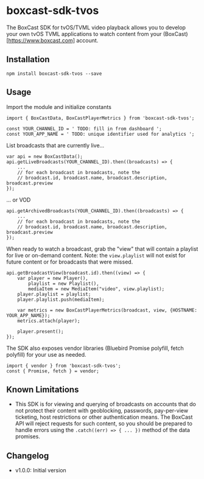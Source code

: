 # boxcast-sdk-tvos
The BoxCast SDK for tvOS/TVML video playback allows you to develop your own tvOS TVML applications to watch content from your (BoxCast)[https://www.boxcast.com] account.

## Installation

```
npm install boxcast-sdk-tvos --save
```

## Usage

Import the module and initialize constants
```
import { BoxCastData, BoxCastPlayerMetrics } from 'boxcast-sdk-tvos';

const YOUR_CHANNEL_ID = ' TODO: fill in from dashboard ';
const YOUR_APP_NAME = ' TODO: unique identifier used for analytics ';
```

List broadcasts that are currently live...
```
var api = new BoxCastData();
api.getLiveBroadcasts(YOUR_CHANNEL_ID).then((broadcasts) => {
    ... 
    // for each broadcast in broadcasts, note the
    // broadcast.id, broadcast.name, broadcast.description, broadcast.preview
});
```

... or VOD
```
api.getArchivedBroadcasts(YOUR_CHANNEL_ID).then((broadcasts) => {
    ...
    // for each broadcast in broadcasts, note the
    // broadcast.id, broadcast.name, broadcast.description, broadcast.preview
});
```

When ready to watch a broadcast, grab the "view" that will contain a playlist for live or on-demand content.  Note: the `view.playlist` will not exist for future content or for broadcasts that were missed.
```
api.getBroadcastView(broadcast.id).then((view) => {
    var player = new Player(),
        playlist = new Playlist(),
        mediaItem = new MediaItem("video", view.playlist);
    player.playlist = playlist;
    player.playlist.push(mediaItem);

    var metrics = new BoxCastPlayerMetrics(broadcast, view, {HOSTNAME: YOUR_APP_NAME});
    metrics.attach(player);

    player.present();
});
```

The SDK also exposes vendor libraries (Bluebird Promise polyfill, fetch polyfill) for your use as needed.
```
import { vendor } from 'boxcast-sdk-tvos';
const { Promise, fetch } = vendor;
```

## Known Limitations

* This SDK is for viewing and querying of broadcasts on accounts that do not protect their content with geoblocking, passwords, pay-per-view ticketing, host restrictions or other authentication means.  The BoxCast API will reject requests for such content, so you should be prepared to handle errors using the `.catch((err) => { ... })` method of the data promises.

## Changelog

* v1.0.0: Initial version

